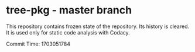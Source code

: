 # tree-pkg - master branch

This repository contains frozen state of the repository.
Its history is cleared. It is used only for static code
analysis with Codacy.

Commit Time: 1703051784
